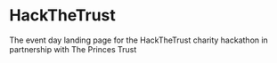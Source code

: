 # HackTheTrust
The event day landing page for the HackTheTrust charity hackathon in partnership with The Princes Trust
